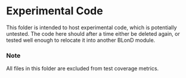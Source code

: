 # Experimental Code

This folder is intended to host experimental code, which is potentially untested.
The code here should after a time either be deleted again, or tested well enough to relocate it into another BLonD module.

### Note
All files in this folder are excluded from test coverage metrics.
